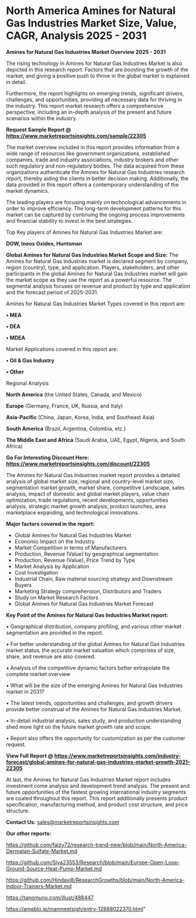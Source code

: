 # North America Amines for Natural Gas Industries Market Size, Value, CAGR, Analysis 2025 - 2031

<Strong> Amines for Natural Gas Industries Market Overview 2025 - 2031</strong>

The rising technology in Amines for Natural Gas Industries Market is also depicted in this research report. Factors that are boosting the growth of the market, and giving a positive push to thrive in the global market is explained in detail.

Furthermore, the report highlights on emerging trends, significant drivers, challenges, and opportunities, providing all necessary data for thriving in the industry. This report market research offers a comprehensive perspective, including an in-depth analysis of the present and future scenarios within the industry.

<strong>Request Sample Report @ <a href=https://www.marketreportsinsights.com/sample/22305>https://www.marketreportsinsights.com/sample/22305</a></strong>

The market overview included in this report provides information from a wide range of resources like government organizations, established companies, trade and industry associations, industry brokers and other such regulatory and non-regulatory bodies. The data acquired from these organizations authenticate the Amines for Natural Gas Industries research report, thereby aiding the clients in better decision making. Additionally, the data provided in this report offers a contemporary understanding of the market dynamics.

The leading players are focusing mainly on technological advancements in order to improve efficiency. The long-term development patterns for this market can be captured by continuing the ongoing process improvements and financial stability to invest in the best strategies.

Top Key players of Amines for Natural Gas Industries Market are:

<strong>DOW, Ineos Oxides, Huntsman</strong>

<strong><b>Global Amines for Natural Gas Industries Market Scope and Size:</b></strong>
The Amines for Natural Gas Industries market is declared segment by company, region (country), type, and application. Players, stakeholders, and other participants in the global Amines for Natural Gas Industries market will gain the market scope as they use the report as a powerful resource. The segmental analysis focuses on revenue and product by type and application and the forecast period of 2025-2031.

Amines for Natural Gas Industries Market Types covered in this report are:

<strong>• MEA

• DEA

• MDEA</strong>

Market Applications covered in this report are:

<strong>• Oil & Gas Industry

• Other</strong> 

Regional Analysis

<strong>North America</strong> (the United States, Canada, and Mexico)

<strong>Europe</strong> (Germany, France, UK, Russia, and Italy)

<strong>Asia-Pacific</strong> (China, Japan, Korea, India, and Southeast Asia)

<strong>South America</strong> (Brazil, Argentina, Colombia, etc.)

<strong>The Middle East and Africa</strong> (Saudi Arabia, UAE, Egypt, Nigeria, and South Africa)

<strong>Go For Interesting Discount Here: <a href=https://www.marketreportsinsights.com/discount/22305>https://www.marketreportsinsights.com/discount/22305</a></strong>

The Amines for Natural Gas Industries market report provides a detailed analysis of global market size, regional and country-level market size, segmentation market growth, market share, competitive Landscape, sales analysis, impact of domestic and global market players, value chain optimization, trade regulations, recent developments, opportunities analysis, strategic market growth analysis, product launches, area marketplace expanding, and technological innovations.

<strong><b>Major factors covered in the report:</b></strong>
<ul>
  <li>Global Amines for Natural Gas Industries Market </li>
  <li>Economic Impact on the Industry</li>
  <li>Market Competition in terms of Manufacturers</li>
  <li>Production, Revenue (Value) by geographical segmentation</li>
  <li>Production, Revenue (Value), Price Trend by Type</li>
  <li>Market Analysis by Application</li>
  <li>Cost Investigation</li>
  <li>Industrial Chain, Raw material sourcing strategy and Downstream Buyers</li>
  <li>Marketing Strategy comprehension, Distributors and Traders</li>
  <li>Study on Market Research Factors</li>
  <li>Global Amines for Natural Gas Industries Market Forecast</li>
</ul>

<strong><b>Key Point of the Amines for Natural Gas Industries Market report:</b></strong>

• Geographical distribution, company profiling, and various other market segmentation are provided in the report.

• For better understanding of the global Amines for Natural Gas Industries market status, the accurate market valuation which comprises of size, share, and revenue are also covered.

• Analysis of the competitive dynamic factors better extrapolate the complete market overview

• What will be the size of the emerging Amines for Natural Gas Industries market in 2031?

• The latest trends, opportunities and challenges, and growth drivers provide better construal of the Amines for Natural Gas Industries Market.

• In-detail industrial analysis, sales study, and production understanding shed more light on the future market growth rate and scope.

• Report also offers the opportunity for customization as per the customer request.

<strong><b>View Full Report @ <a href=https://www.marketreportsinsights.com/industry-forecast/global-amines-for-natural-gas-industries-market-growth-2021-22305>https://www.marketreportsinsights.com/industry-forecast/global-amines-for-natural-gas-industries-market-growth-2021-22305</a></b></strong>


At last, the Amines for Natural Gas Industries Market report includes investment come analysis and development trend analysis. The present and future opportunities of the fastest growing international industry segments are coated throughout this report. This report additionally presents product specification, manufacturing method, and product cost structure, and price structure.

<strong>Contact Us:</strong>
sales@marketreportsinsights.com

<strong>Our other reports:</strong>

<a href=https://github.com/faizy72/research-trend-new/blob/main/North-America-Dermatan-Sulfate-Market.md>https://github.com/faizy72/research-trend-new/blob/main/North-America-Dermatan-Sulfate-Market.md</a>

<a href=https://github.com/Siya23553/Research/blob/main/Europe-Open-Loop-Ground-Source-Heat-Pump-Market.md>https://github.com/Siya23553/Research/blob/main/Europe-Open-Loop-Ground-Source-Heat-Pump-Market.md</a>

<a href=https://github.com/Hindavi8/ResearchGrowths/blob/main/North-America-Indoor-Trainers-Market.md>https://github.com/Hindavi8/ResearchGrowths/blob/main/North-America-Indoor-Trainers-Market.md</a>

<a href=https://tanomuno.com/illust/488447>https://tanomuno.com/illust/488447</a>

<a href=https://ameblo.jp/manmeetsigh/entry-12888022370.html>https://ameblo.jp/manmeetsigh/entry-12888022370.html</a>"
